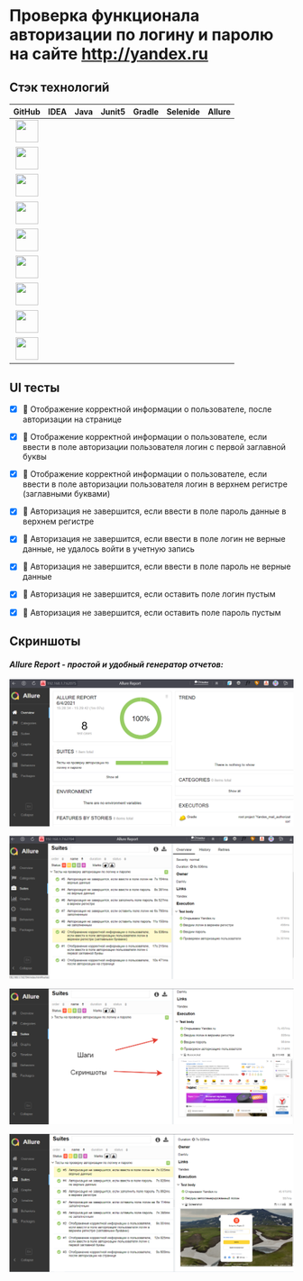 # Проверка функционала авторизации по логину и паролю на сайте http://yandex.ru

## Стэк технологий
| GitHub | IDEA | Java | Junit5 | Gradle | Selenide | Allure | 
|:-----:|:-----:|:----:|:------:|:------:|:--------:|:--------:|
|<img src="https://user-images.githubusercontent.com/38681283/120561870-048f0480-c40e-11eb-9ff8-c155f9d617c4.png" width="40" height="40"> 
|<img src="https://user-images.githubusercontent.com/38681283/120561799-e88b6300-c40d-11eb-91ba-d4103ef6d4b5.png" width="40" height="40"> 
|<img src="https://user-images.githubusercontent.com/38681283/120561837-f7721580-c40d-11eb-8590-7b3b0b5eb50d.png" width="40" height="40"> 
|<img src="https://user-images.githubusercontent.com/38681283/120562013-43bd5580-c40e-11eb-926f-1b8d3dc9e965.png" width="40" height="40"> 
| <img src="https://user-images.githubusercontent.com/38681283/120562398-fbeafe00-c40e-11eb-9fe7-3a641bf7115c.png" width="40" height="40"> 
| <img src="https://user-images.githubusercontent.com/38681283/120562458-1c1abd00-c40f-11eb-8ce8-2eb023f3e24f.png" width="40" height="40">
| <img src="https://user-images.githubusercontent.com/38681283/120562511-38b6f500-c40f-11eb-8b04-208bec6529aa.png" width="40" height="40"> 
| <img src="https://user-images.githubusercontent.com/38681283/120562749-b5e26a00-c40f-11eb-91d9-641e254428c9.png" width="40" height="40"> 
| <img src="https://user-images.githubusercontent.com/38681283/120562784-c692e000-c40f-11eb-8298-aa3858159184.png" width="40" height="40">


## UI тесты
- [X] :mango: Отображение корректной информации о пользователе, после авторизации на странице
- [X] :banana: Отображение корректной информации о пользователе, если ввести в поле авторизации пользователя логин с первой заглавной буквы
- [X] :orange: Отображение корректной информации о пользователе, если ввести в поле авторизации пользователя логин в верхнем регистре (заглавными буквами)
- [X] :strawberry: Авторизация не завершится, если ввести в поле пароль данные в верхнем регистре
- [X] :watermelon: Авторизация не завершится, если ввести в поле логин не верные данные, не удалось войти в учетную запись
- [X] :grapes: Авторизация не завершится, если ввести в поле пароль не верные данные
- [X] :apple: Авторизация не завершится, если оставить поле логин пустым
- [X] :pear: Авторизация не завершится, если оставить поле пароль пустым


## Скриншоты
#### *Allure Report - простой и удобный генератор отчетов:*
![selenoid_screenshot](src/test/resources/AllureReportAuth.png)


![selenoid_screenshot](src/test/resources/AllureReportAuthTests.png)


![selenoid_screenshot](src/test/resources/ScreenShotSteps.png)


![selenoid_screenshot](src/test/resources/GeneratedScreen.png)
  